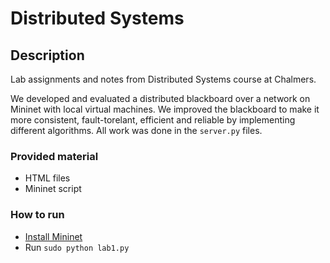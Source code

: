 # Distributed Systems

## Description
Lab assignments and notes from Distributed Systems course at Chalmers. 

We developed and evaluated a distributed blackboard over a network on Mininet with local virtual machines. We improved the blackboard to make it more consistent, fault-torelant, efficient and reliable by implementing different algorithms. All work was done in the `server.py` files.

### Provided material
 - HTML files
 - Mininet script
   
### How to run
 - [Install Mininet](https://github.com/lasanjin/notes/blob/master/code/TOOLS.md)
 - Run `sudo python lab1.py`
